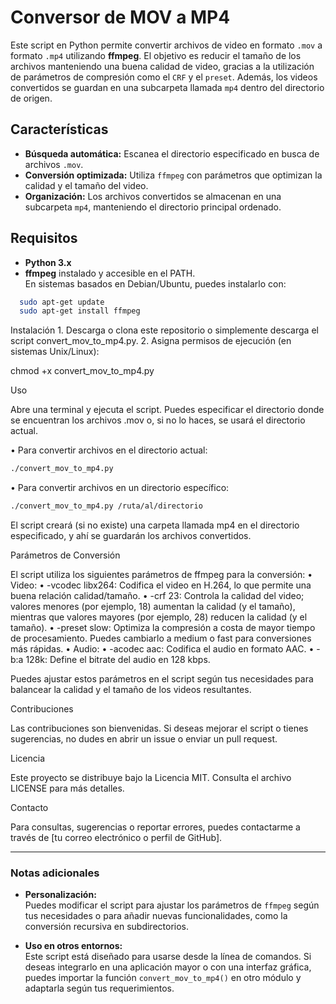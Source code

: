# Conversor de MOV a MP4

Este script en Python permite convertir archivos de video en formato `.mov` a formato `.mp4` utilizando **ffmpeg**. El objetivo es reducir el tamaño de los archivos manteniendo una buena calidad de video, gracias a la utilización de parámetros de compresión como el `CRF` y el `preset`. Además, los videos convertidos se guardan en una subcarpeta llamada `mp4` dentro del directorio de origen.

## Características

- **Búsqueda automática:** Escanea el directorio especificado en busca de archivos `.mov`.
- **Conversión optimizada:** Utiliza `ffmpeg` con parámetros que optimizan la calidad y el tamaño del video.
- **Organización:** Los archivos convertidos se almacenan en una subcarpeta `mp4`, manteniendo el directorio principal ordenado.

## Requisitos

- **Python 3.x**  
- **ffmpeg** instalado y accesible en el PATH.  
  En sistemas basados en Debian/Ubuntu, puedes instalarlo con:
```bash
  sudo apt-get update
  sudo apt-get install ffmpeg
```

Instalación
	1.	Descarga o clona este repositorio o simplemente descarga el script convert_mov_to_mp4.py.
	2.	Asigna permisos de ejecución (en sistemas Unix/Linux):

chmod +x convert_mov_to_mp4.py



Uso

Abre una terminal y ejecuta el script. Puedes especificar el directorio donde se encuentran los archivos .mov o, si no lo haces, se usará el directorio actual.
	
• Para convertir archivos en el directorio actual:
```bash
./convert_mov_to_mp4.py
```

• Para convertir archivos en un directorio específico:
```bash
./convert_mov_to_mp4.py /ruta/al/directorio
```


El script creará (si no existe) una carpeta llamada mp4 en el directorio especificado, y ahí se guardarán los archivos convertidos.

Parámetros de Conversión

El script utiliza los siguientes parámetros de ffmpeg para la conversión:
	•	Video:
	•	-vcodec libx264: Codifica el video en H.264, lo que permite una buena relación calidad/tamaño.
	•	-crf 23: Controla la calidad del video; valores menores (por ejemplo, 18) aumentan la calidad (y el tamaño), mientras que valores mayores (por ejemplo, 28) reducen la calidad (y el tamaño).
	•	-preset slow: Optimiza la compresión a costa de mayor tiempo de procesamiento. Puedes cambiarlo a medium o fast para conversiones más rápidas.
	•	Audio:
	•	-acodec aac: Codifica el audio en formato AAC.
	•	-b:a 128k: Define el bitrate del audio en 128 kbps.

Puedes ajustar estos parámetros en el script según tus necesidades para balancear la calidad y el tamaño de los videos resultantes.

Contribuciones

Las contribuciones son bienvenidas. Si deseas mejorar el script o tienes sugerencias, no dudes en abrir un issue o enviar un pull request.

Licencia

Este proyecto se distribuye bajo la Licencia MIT. Consulta el archivo LICENSE para más detalles.

Contacto

Para consultas, sugerencias o reportar errores, puedes contactarme a través de [tu correo electrónico o perfil de GitHub].

---

### Notas adicionales

- **Personalización:**  
  Puedes modificar el script para ajustar los parámetros de `ffmpeg` según tus necesidades o para añadir nuevas funcionalidades, como la conversión recursiva en subdirectorios.

- **Uso en otros entornos:**  
  Este script está diseñado para usarse desde la línea de comandos. Si deseas integrarlo en una aplicación mayor o con una interfaz gráfica, puedes importar la función `convert_mov_to_mp4()` en otro módulo y adaptarla según tus requerimientos.
